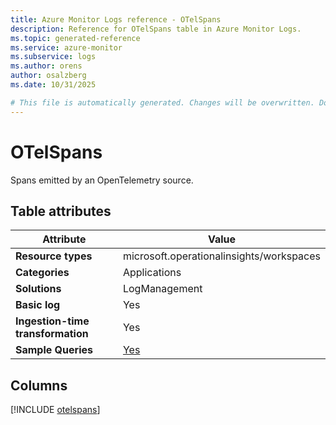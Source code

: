 ```yaml
---
title: Azure Monitor Logs reference - OTelSpans
description: Reference for OTelSpans table in Azure Monitor Logs.
ms.topic: generated-reference
ms.service: azure-monitor
ms.subservice: logs
ms.author: orens
author: osalzberg
ms.date: 10/31/2025

# This file is automatically generated. Changes will be overwritten. Do not change this file directly.
---
```


# OTelSpans

Spans emitted by an OpenTelemetry source.


## Table attributes

|Attribute|Value|
|---|---|
|**Resource types**|microsoft.operationalinsights/workspaces|
|**Categories**|Applications|
|**Solutions**| LogManagement|
|**Basic log**|Yes|
|**Ingestion-time transformation**|Yes|
|**Sample Queries**|[Yes](/azure/azure-monitor/reference/queries/otelspans)|



## Columns
  
[!INCLUDE [otelspans](~/reusable-content/ce-skilling/azure/includes/azure-monitor/reference/tables/otelspans-include.md)]
